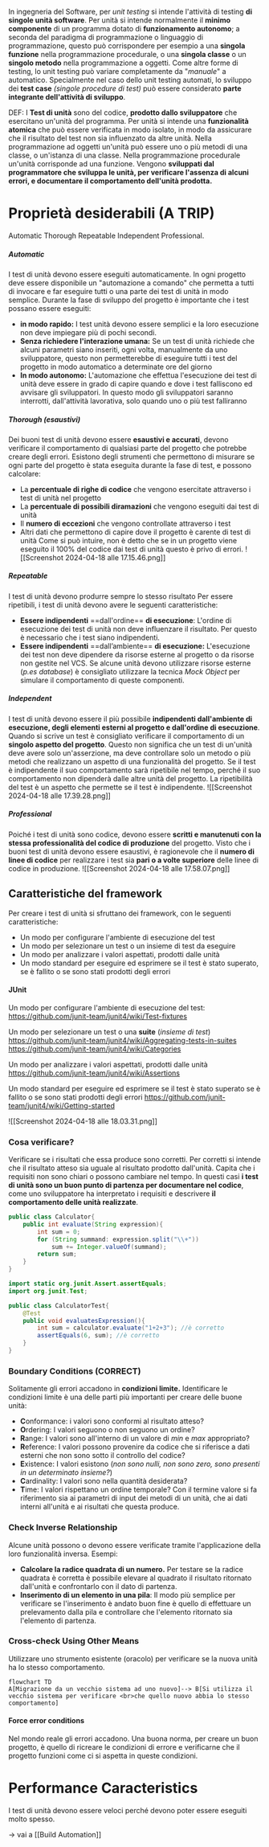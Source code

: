 In ingegneria del Software, per *unit testing* si intende l'attività di testing **di singole unità software**. Per unità si intende normalmente il **minimo componente** di un programma dotato di **funzionamento autonomo**; a seconda del paradigma di programmazione o linguaggio di programmazione, questo può corrispondere per esempio a una **singola funzione** nella programmazione procedurale, o una **singola classe** o un **singolo metodo** nella programmazione a oggetti.
Come altre forme di testing, lo unit testing può variare completamente da "*manuale*" a automatico. Specialmente nel caso dello unit testing automati, lo sviluppo dei **test case** _(singole procedure di test)_ può essere considerato **parte integrante dell'attività di sviluppo**.

DEF:
I **Test di unità** sono del codice, **prodotto dallo sviluppatore** che esercitano un'unità del programma. Per unità si intende una **funzionalità atomica** che può essere verificata in modo isolato, in modo da assicurare che il risultato del test non sia influenzato da altre unità. Nella programmazione ad oggetti un'unità può essere uno o più metodi di una classe, o un'istanza di una classe. Nella programmazione procedurale un'unità corrisponde ad una funzione.
Vengono **sviluppati dal programmatore che sviluppa le unità, per verificare l'assenza di alcuni errori, e documentare il comportamento dell'unità prodotta.**
# Proprietà desiderabili (A TRIP)
Automatic Thorough Repeatable Independent Professional.
##### Automatic
I test di unità devono essere eseguiti automaticamente. In ogni progetto deve essere disponibile un "automazione a comando" che permetta a tutti di invocare e far eseguire tutti o una parte dei test di unità in modo semplice.
Durante la fase di sviluppo del progetto è importante che i test possano essere eseguiti:
- **in modo rapido:** I test unità devono essere semplici e la loro esecuzione non deve impiegare più di pochi secondi.
- **Senza richiedere l'interazione umana:** Se un test di unità richiede che alcuni parametri siano inseriti, ogni volta, manualmente da uno sviluppatore, questo non permetterebbe di eseguire tutti i test del progetto in modo automatico a determinate ore del giorno
- **In modo autonomo:** L'automazione che effettua l'esecuzione dei test di unità deve essere in grado di capire quando e dove i test falliscono ed avvisare gli sviluppatori. In questo modo gli sviluppatori saranno interrotti, dall'attività lavorativa, solo quando uno o più test falliranno
##### Thorough (esaustivi)
Dei buoni test di unità devono essere **esaustivi e accurati**, devono verificare il comportamento di qualsiasi parte del progetto che potrebbe creare degli errori.
Esistono degli strumenti che permettono di misurare se ogni parte del progetto è stata eseguita durante la fase di test, e possono calcolare:
- La **percentuale di righe di codice** che vengono esercitate attraverso i test di unità nel progetto
- La **percentuale di possibili diramazioni** che vengono eseguiti dai test di unità 
- Il **numero di eccezioni** che vengono controllate attraverso i test
- Altri dati che permettono di capire dove il progetto è carente di test di unità
Come si può intuire, non è detto che se in un progetto viene eseguito il 100% del codice dai test di unità questo è privo di errori.
![[Screenshot 2024-04-18 alle 17.15.46.png]]
##### Repeatable
I test di unità devono produrre sempre lo stesso risultato
Per essere ripetibili, i test di unità devono avere le seguenti caratteristiche:
- **Essere indipendenti** ==dall'ordine== **di esecuzione**: L'ordine di esecuzione dei test di unità non deve influenzare il risultato. Per questo è necessario che i test siano indipendenti.
- **Essere indipendenti** ==dall’ambiente== **di esecuzione:** L'esecuzione dei test non deve dipendere da risorse esterne al progetto o da risorse non gestite nel VCS. Se alcune unità devono utilizzare risorse esterne (*p.es database*) è consigliato utilizzare la tecnica *Mock Object* per simulare il comportamento di queste componenti.
##### Independent
I test di unità devono essere il più possibile **indipendenti dall'ambiente di esecuzione, degli elementi esterni al progetto e dall'ordine di esecuzione**. Quando si scrive un test è consigliato verificare il comportamento di un **singolo aspetto del progetto**. Questo non significa che un test di un'unità deve avere solo un'asserzione, ma deve controllare solo un metodo o più metodi che realizzano un aspetto di una funzionalità del progetto.
Se il test è indipendente il suo comportamento sarà ripetibile nel tempo, perché il suo comportamento non dipenderà dalle altre unità del progetto. La ripetibilità del test è un aspetto che permette se il test è indipendente.
![[Screenshot 2024-04-18 alle 17.39.28.png]]
##### Professional
Poiché i test di unità sono codice, devono essere **scritti e manutenuti con la stessa professionalità del codice di produzione** del progetto.
Visto che i buoni test di unità devono essere esaustivi, è ragionevole che il **numero di linee di codice** per realizzare i test sia **pari o a volte superiore** delle linee di codice in produzione.
![[Screenshot 2024-04-18 alle 17.58.07.png]]
## Caratteristiche del framework
Per creare i test di unità si sfruttano dei framework, con le seguenti caratteristiche:
- Un modo per configurare l'ambiente di esecuzione del test
- Un modo per selezionare un test o un insieme di test da eseguire
- Un modo per analizzare i valori aspettati, prodotti dalle unità
- Un modo standard per eseguire ed esprimere se il test è stato superato, se è fallito o se sono stati prodotti degli errori
#### JUnit
Un modo per configurare l'ambiente di esecuzione del test:
	https://github.com/junit-team/junit4/wiki/Test-fixtures

Un modo per selezionare un test o una **suite** (*insieme di test*)
	https://github.com/junit-team/junit4/wiki/Aggregating-tests-in-suites
	https://github.com/junit-team/junit4/wiki/Categories

Un modo per analizzare i valori aspettati, prodotti dalle unità
	https://github.com/junit-team/junit4/wiki/Assertions

Un modo standard per eseguire ed esprimere se il test è stato superato se è fallito o se sono stati prodotti degli errori
	https://github.com/junit-team/junit4/wiki/Getting-started
	
![[Screenshot 2024-04-18 alle 18.03.31.png]]
### Cosa verificare?
Verificare se i risultati che essa produce sono corretti. Per corretti si intende che il risultato atteso sia uguale al risultato prodotto dall'unità.
Capita che i requisiti non sono chiari o possono cambiare nel tempo. In questi casi **i test di unità sono un buon punto di partenza per documentare nel codice**, come uno sviluppatore ha interpretato i requisiti e descrivere **il comportamento delle unità realizzate**.

```Java
public class Calculator{
	public int evaluate(String expression){
		int sum = 0;
		for (String summand: expression.split("\\+"))
			sum += Integer.valueOf(summand);
		return sum;
	}
}
```

```Java
import static org.junit.Assert.assertEquals;
import org.junit.Test;

public class CalculatorTest{
	@Test
	public void evaluatesExpression(){
		int sum = calculator.evaluate("1+2+3"); //è corretto 
		assertEquals(6, sum); //è corretto
	}
}
```
### Boundary Conditions (CORRECT)
Solitamente gli errori accadono in **condizioni limite.** Identificare le condizioni limite è una delle parti più importanti per creare delle buone unità:
- **C**onformance: i valori sono conformi al risultato atteso?
- **O**rdering: I valori seguono o non seguono un ordine?
- **R**ange: I valori sono all'interno di un valore di _min_ e _max_ appropriato?
- **R**eference: I valori possono provenire da codice che si riferisce a dati esterni che non sono sotto il controllo del codice?
- **E**xistence: I valori esistono (*non sono nulli, non sono zero, sono presenti in un determinato insieme?*)
- **C**ardinality: I valori sono nella quantità desiderata?
- **T**ime: I valori rispettano un ordine temporale?
Con il termine valore si fa riferimento sia ai parametri di input dei metodi di un unità, che ai dati interni all'unità e ai risultati che questa produce.
### Check Inverse Relationship
Alcune unità possono o devono essere verificate tramite l'applicazione della loro funzionalità inversa.
Esempi:
- **Calcolare la radice quadrata di un numero.** Per testare se la radice quadrata è corretta è possibile elevare al quadrato il risultato ritornato dall'unità e confrontarlo con il dato di partenza.
- **Inserimento di un elemento in una pila**: Il modo più semplice per verificare se l'inserimento è andato buon fine è quello di effettuare un prelevamento dalla pila e controllare che l'elemento ritornato sia l'elemento di partenza.
### Cross-check Using Other Means
Utilizzare uno strumento esistente (oracolo) per verificare se la nuova unità ha lo stesso comportamento.
```mermaid
flowchart TD
A[Migrazione da un vecchio sistema ad uno nuovo]--> B[Si utilizza il vecchio sistema per verificare <br>che quello nuovo abbia lo stesso comportamento]
```
#### Force error conditions
Nel mondo reale gli errori accadono. Una buona norma, per creare un buon progetto, è quello di ricreare le condizioni di errore e verificarne che il progetto funzioni come ci si aspetta in queste condizioni.

# Performance Caracteristics
I test di unità devono essere veloci perché devono poter essere eseguiti molto spesso.

$\rightarrow$ vai a [[Build Automation]]
